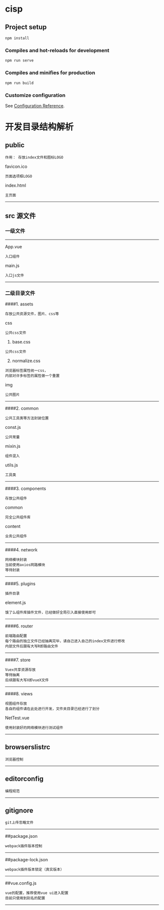 # cisp

## Project setup
```
npm install
```

### Compiles and hot-reloads for development
```
npm run serve
```

### Compiles and minifies for production
```
npm run build
```

### Customize configuration
See [Configuration Reference](https://cli.vuejs.org/config/).


# 开发目录结构解析
## public
```
作用： 存放index文件和图标LOGO
```
favicon.ico
```
页面选项框LOGO
```
index.html
```
主页面
```
***
## src 源文件

### 一级文件
***
App.vue
```
入口组件
```
main.js
```
入口js文件
```

***
### 二级目录文件
####1. assets
```
存放公共资源文件，图片、css等
```
css
```
公共css文件
```
1. base.css
```
公共css文件
```
2. normalize.css
```
浏览器标签属性统一css，
内部对许多标签的属性做一个重置
```
img
```
公共图片
```
***
####2. common
```
公共工具类等方法封装位置
```
const.js
```
公共常量
```
mixin.js
```
组件混入
```
utils.js
```
工具类
```
***
####3. components
```
存放公共组件
```
common
```
完全公共组件库
```
content
```
业务公共组件
```
***
####4. network
```
网络模块封装
当前使用axios网路模块
等待封装
```
***
####5. plugins
```
插件目录
```
element.js
```
饿了么组件库插件文件，已经做好全局引入直接使用即可
```
***
####6. router
```
前端路由配置
每个路由的独立文件已经抽离完毕，请自己进入自己的index文件进行修改
内部文件后跟有大写R即路由文件
```

***

####7. store
```
Vuex共享资源存放
等待抽离
后续跟有大写X即vueX文件
```
***
####8. views
```
视图组件存放
各自的组件请在此处进行开发，文件夹目录已经进行了划分
```

NetTest.vue
```
使用封装好的网络模块进行测试组件
```
***
## browserslistrc
```
浏览器控制
```
***
## editorconfig
```
编程规范
```
***
## gitignore
```
git上传忽略文件
```
***
##package.json
```
webpack插件版本控制
```
***
##package-lock.json
```
webpack插件版本锁定（真实版本）
```
***
##vue.config.js
```
vue的配置，推荐使用vue ui进入配置
目前只使用到别名的配置
```
***
